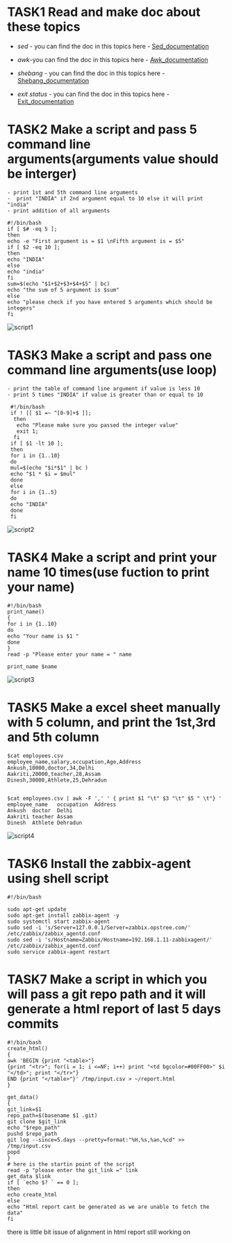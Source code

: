 # TASK1 Read and make doc  about these topics
* *sed* - you can find the doc in this topics here - [Sed_documentation](doc/sed.txt )
* *awk*-you can find the doc in this topics here - [Awk_documentation](doc/awk.txt )

* *shebang* - you can find the doc in this topics here - [Shebang_documentation](doc/shebang.txt )

* *exit status* - you can find the doc in this topics here - [Exit_documentation](doc/exit.txt )


# TASK2  Make a script and pass 5 command line arguments(arguments value should be interger)

    - print 1st and 5th command line arguments
    -  print "INDIA" if 2nd argument equal to 10 else it will print "india"
    - print addition of all arguments

```
#!/bin/bash
if [ $# -eq 5 ];
then
echo -e "First argument is = $1 \nFifth argument is = $5"
if [ $2 -eq 10 ];
then
echo "INDIA"
else
echo "india"
fi
sum=$(echo "$1+$2+$3+$4+$5" | bc)
echo "the sum of 5 argument is $sum"
else
echo "please check if you have entered 5 arguments which should be integers"
fi     
``` 
![script1](media/passing_arg.png)


# TASK3 Make a script and pass one command line arguments(use loop)

    - print the table of command line argument if value is less 10
    - print 5 times "INDIA" if value is greater than or equal to 10
```
 #!/bin/bash
 if ! [[ $1 =~ ^[0-9]+$ ]];
  then
   echo "Please make sure you passed the integer value"
   exit 1;
  fi
 if [ $1 -lt 10 ];
 then
 for i in {1..10}
 do
 mul=$(echo "$i*$1" | bc )
 echo "$1 * $i = $mul"
 done
 else
 for i in {1..5}
 do
 echo "INDIA"
 done
 fi
```


![script2](media/table.png)

# TASK4 Make a script and print your name 10 times(use fuction to print your name)

```
#!/bin/bash
print_name()
{
for i in {1..10}
do
echo "Your name is $1 "
done
}
read -p "Please enter your name = " name

print_name $name
```
![script3](media/function.png)

# TASK5 Make a excel sheet manually with 5 column, and print the 1st,3rd and 5th column


```
$cat employees.csv 
employee_name,salary,occupation,Age,Address
Ankush,10000,doctor,34,Delhi
Aakriti,20000,teacher,28,Assam
Dinesh,30000,Athlete,25,Dehradun


$cat employees.csv | awk -F ',' ' { print $1 "\t" $3 "\t" $5 " \t"} '
employee_name	occupation	Address 	
Ankush	doctor	Delhi 	
Aakriti	teacher	Assam 	
Dinesh	Athlete	Dehradun
```
![script4](media/excel.png)

# TASK6 Install the zabbix-agent using shell script
```
#!/bin/bash

sudo apt-get update
sudo apt-get install zabbix-agent -y
sudo systemctl start zabbix-agent
sudo sed -i 's/Server=127.0.0.1/Server=zabbix.opstree.com/' /etc/zabbix/zabbix_agentd.conf
sudo sed -i 's/Hostname=Zabbix/Hostname=192.168.1.11-zabbixagent/' /etc/zabbix/zabbix_agentd.conf
sudo service zabbix-agent restart

```
# TASK7 Make a script in which you will pass a git repo path and it will generate a html report of last 5 days commits

```
#!/bin/bash
create_html()
{
awk 'BEGIN {print "<table>"}
{print "<tr>"; for(i = 1; i <=NF; i++) print "<td bgcolor=#00FF00>" $i "</td>"; print "</tr>"}
END {print "</table>"}' /tmp/input.csv > ~/report.html
}

get_data()
{
git_link=$1
repo_path=$(basename $1 .git)
git clone $git_link
echo "$repo_path"
pushd $repo_path
git log --since=5.days --pretty=format:"%H,%s,%an,%cd" >> /tmp/input.csv
popd
}
# here is the startin point of the script 
read -p "please enter the git_link =" link
get_data $link
if [ `echo $? ` == 0 ];
then
echo create_html 
else
echo "Html report cant be generated as we are unable to fetch the data"
fi
```
there is little bit issue of alignment in html report still working on
